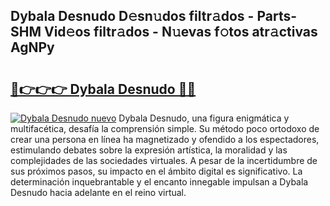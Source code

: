 ## Dybala Desnudo D𝚎sn𝚞dos filtr𝚊dos - Parts-SHM Vid𝚎os filtr𝚊dos - N𝚞evas f𝚘tos atr𝚊ctivas AgNPy

# <h2><a href="http://mbczk9.tromn.icu/?c=Dybala+Desnudo">🔗👉👉👉 Dybala Desnudo 🔗🔗</a></h2>

[![Dybala Desnudo nuevo](https://i.imgur.com/pEAQMta.gif)](http://mbczk9.tromn.icu/?c=Dybala+Desnudo)
Dybala Desnudo, una figura enigmática y multifacética, desafía la comprensión simple. Su método poco ortodoxo de crear una persona en línea ha magnetizado y ofendido a los espectadores, estimulando debates sobre la expresión artística, la moralidad y las complejidades de las sociedades virtuales. A pesar de la incertidumbre de sus próximos pasos, su impacto en el ámbito digital es significativo. La determinación inquebrantable y el encanto innegable impulsan a Dybala Desnudo hacia adelante en el reino virtual.
